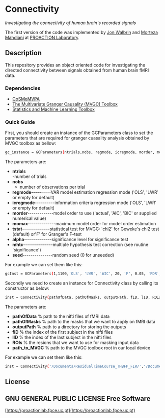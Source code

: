 # Connectivity
_Investigating the connectivity of human brain's recorded signals_

The first version of the code was implemented by [Jon Walbrin](https://orcid.org/0000-0001-9740-4471) and [Morteza Mahdiani](https://morteza-mahdiani.github.io/) at [PROACTION Laboratory](https://proactionlab.fpce.uc.pt/).

## Description
This repository provides an object oriented code for investigating the directed connectivity between signals obtained from human brain fMRI data.

### Dependencies
* [CoSMoMVPA](https://cosmomvpa.org/)
* [The Multivariate Granger Causality (MVGC) Toolbox
](https://www.mathworks.com/matlabcentral/fileexchange/78727-the-multivariate-granger-causality-mvgc-toolbox)
* [Statistics and Machine Learning Toolbox
](https://www.mathworks.com/products/statistics.html)


### Quick Guide
First, you should create an instance of the GCParameters class to set the parameters that are required for granger cuasality analysis obtained by MVGC toolbox as bellow:

```bash
gc_instance = GCParameters(ntrials,nobs, regmode, icregmode, morder, momax, tstat, alpha, mhtc, seed);
```

The parameters are:

- **ntrials**<br>
	-number of trials
- **nobs**
	- number of observations per trial
- **regmode**----------VAR model estimation regression mode ('OLS', 'LWR' or empty for default)
- **icregmode**----------information criteria regression mode ('OLS', 'LWR' or empty for default)
- **morder**-------------model order to use ('actual', 'AIC', 'BIC' or supplied numerical value)
- **momax**--------------maximum model order for model order estimation
- **tstat**--------------statistical test for MVGC:  'chi2' for Geweke's chi2 test (default) or'F' for Granger's F-test
- **alpha**--------------significance level for significance test
- **mhtc**---------------multiple hypothesis test correction (see routine 'significance')
- **seed**---------------random seed (0 for unseeded)

For example we can set them like this:

```bash
gcInst = GCParameters(1,1100,'OLS', 'LWR', 'AIC', 20, 'F', 0.05, 'FDR', 0)
```

Secondly we need to create an instance for Connectivity class by calling its constructor as below:

```bash
inst = Connectivity(pathOfData, pathOfMasks, outputPath, fID, lID, ROIs, path_to_MVGC)
```

The parameters are:

- **pathOfData**		% path to the nifti files of fMRI data
- **pathOfMasks**		% path to the masks that we want to apply on fMRI data
- **outputPath**		% path to a directory for storing the outputs
- **fID**     		% the index of the first subject in the nifti files
- **lID** 			% the index of the last subject in the nifti files
- **ROIs** 			% the resions that we want to use for masking input data
- **path_to_MVGC** 	% path to the MVGC toolbox root in our local device

For example we can set them like this:

```bash
inst = Connectivity('/Documents/ResidualTimeCourse_THBFP_FIR/','/Documents/SubjReg_SearchSpaces_GM_ASMasked/','/Documents/out/', 8,10,{'rOFA','rFFA','rSTSF'},'/Applications/MathWorks/MATLAB Add-Ons/Collections/The Multivariate Granger Causality (MVGC) Toolbox' 
```

## License

GNU GENERAL PUBLIC LICENSE
**Free Software**
-------

[https://proactionlab.fpce.uc.pt](https://proactionlab.fpce.uc.pt)